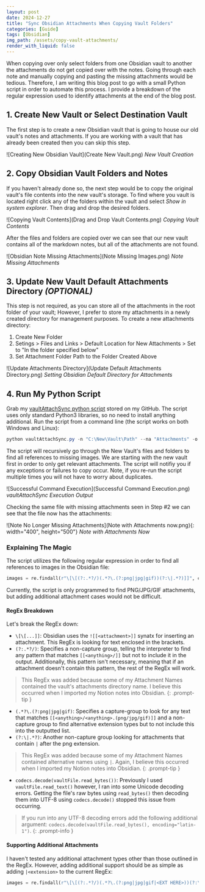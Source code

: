 ```yaml
---
layout: post
date: 2024-12-27
title: "Sync Obsidian Attachments When Copying Vault Folders"
categories: [Guide]
tags: [Obsidian]
img_path: /assets/copy-vault-attachments/
render_with_liquid: false
---
```


When copying over only select folders from one Obsidian vault to another the attachments do not get copied over with the notes. Going through each note and manually copying and pasting the missing attachments would be tedious. Therefore, I am writing this blog post to go with a small Python script in order to automate this process. I provide a breakdown of the regular expression used to identify attachments at the end of the blog post.
## 1. Create New Vault or Select Destination Vault 
The first step is to create a new Obsidian vault that is going to house our old vault's notes and attachments. If you are working with a vault that has already been created then you can skip this step.

![Creating New Obsidian Vault](Create New Vault.png)
_New Vault Creation_
## 2. Copy Obsidian Vault Folders and Notes
If you haven't already done so, the next step would be to copy the original vault's file contents into the new vault's storage. To find where you vault is located right click any of the folders within the vault and select *Show in system explorer*. Then drag and drop the desired folders.

![Copying Vault Contents](Drag and Drop Vault Contents.png)
_Copying Vault Contents_

After the files and folders are copied over we can see that our new vault contains all of the markdown notes, but all of the attachments are not found.

![Obsidian Note Missing Attachments](Note Missing Images.png)
_Note Missing Attachments_
## 3. Update New Vault Default Attachments Directory *(OPTIONAL)*
This step is not required, as you can store all of the attachments in the root folder of your vault; However, I prefer to store my attachments in a newly created directory for management purposes. To create a new attachments directory:
1. Create New Folder
2. Setings > Files and Links > Default Location for New Attachments > Set to "In the folder specified below" 
3. Set Attachment Folder Path to the Folder Created Above

![Update Attachments Directory](Update Default Attachments Directory.png)
_Setting Obsidian Default Directory for Attachments_
## 4. Run My Python Script
Grab my [vaultAttachSync python script](https://github.com/est15/Python-Scripts/tree/main/vaultAttachSync) stored on my GitHub. The script uses only standard Python3 libraries, so no need to install anything additional. Run the script from a command line (the script works on both Windows and Linux):
```powershell
python vaultAttachSync.py -n "C:\New\Vault\Path" --na "Attachments" -o "C:\Old\Vault\Path" --oa "Attachments"
```

The script will recursively go through the New Vault's files and folders to find all references to missing images. We are starting with the new vault first in order to only get relevant attachments. The script will notifiy you if any exceptions or failures to copy occur. Note, if you re-run the script multiple times you will not have to worry about duplicates. 

![Successful Command Execution](Successful Command Execution.png)
_vaultAttachSync Execution Output_

Checking the same file with missing attachments seen in Step #2 we can see that the file now has the attachments:

![Note No Longer Missing Attachments](Note with Attachments now.png){: width="400", height="500"}
_Note with Attachments Now_

### Explaining The Magic
The script utilizes the following regular expression in order to find all references to images in the Obsidian file:
```python
images = re.findall(r"\[\[(?:.*?/)(.*?\.(?:png|jpg|gif))(?:\|.*?)]]", codecs.decode(vaultFile.read_bytes())) # Return List of Images
```

Currently, the script is only programmed to find PNG/JPG/GIF attachments, but adding additional attachment cases would not be difficult. 

#### RegEx Breakdown
Let's break the RegEx down:
- `\[\[...]]`: Obsidian uses the `![[<attachment>]]` synatx for inserting an attachment. This RegEx is looking for text enclosed in the brackets.
- `(?:.*?/)`: Specifies a non-capture group, telling the interpreter to find any pattern that matches `[[<anything>/]]` but not to include it in the output. Additionally, this pattern isn't necessary, meaning that if an attachment doesn't contain this pattern, the rest of the RegEx will work.

> This RegEx was added because some of my Attachment Names contained the vault's attachments directory name. I believe this occurred when I imported my Notion notes into Obsidian.
{: .prompt-tip }

- `(.*?\.(?:png|jpg|gif)`: Specifies a capture-group to look for any text that matches `[[<anything>/<anything>.(png/jpg/gif)]]` and a non-capture group to find alternative extension types but to not include this into the outputted list.
- `(?:\|.*?)`: Another non-capture group looking for attachments that contain `|` after the png extension.

> This RegEx was added because some of my Attachment Names contained alternative names using `|`. Again, I believe this occurred when I imported my Notion notes into Obsidian.
{: .prompt-tip }

- `codecs.decode(vaultFile.read_bytes())`: Previously I used `vaultFile.read_text()` however, I ran into some Unicode decoding errors. Getting the file's raw bytes using `read_bytes()` then decoding them into UTF-8 using `codecs.decode()` stopped this issue from occurring. 

> If you run into any UTF-8 decoding errors add the following additional argument: `codecs.decode(vaultFile.read_bytes(), encoding="latin-1")`.
{: .prompt-info }

#### Supporting Additional Attachments
I haven't tested any additional attachment types other than those outlined in the RegEx. However, adding additional support should be as simple as adding `|<extension>` to the current RegEx:
```python
images = re.findall(r"\[\[(?:.*?/)(.*?\.(?:png|jpg|gif|<EXT HERE>))(?:\|.*?)]]", codecs.decode(vaultFile.read_bytes())) # Return List of Images
```

